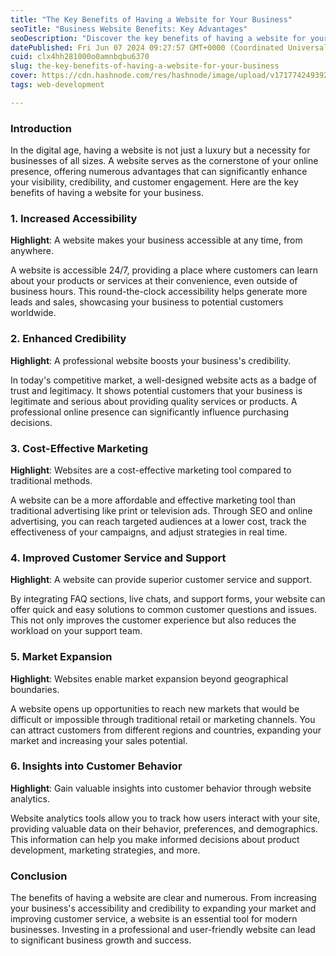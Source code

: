 ```yaml
---
title: "The Key Benefits of Having a Website for Your Business"
seoTitle: "Business Website Benefits: Key Advantages"
seoDescription: "Discover the key benefits of having a website for your business, from increased accessibility to enhanced credibility and market expansion"
datePublished: Fri Jun 07 2024 09:27:57 GMT+0000 (Coordinated Universal Time)
cuid: clx4hh281000o0amnbqbu6370
slug: the-key-benefits-of-having-a-website-for-your-business
cover: https://cdn.hashnode.com/res/hashnode/image/upload/v1717742493926/dc6bd000-5483-44b1-9f67-b36678d910be.webp
tags: web-development

---
```


### Introduction

In the digital age, having a website is not just a luxury but a necessity for businesses of all sizes. A website serves as the cornerstone of your online presence, offering numerous advantages that can significantly enhance your visibility, credibility, and customer engagement. Here are the key benefits of having a website for your business.

### 1\. Increased Accessibility

**Highlight**: A website makes your business accessible at any time, from anywhere.

A website is accessible 24/7, providing a place where customers can learn about your products or services at their convenience, even outside of business hours. This round-the-clock accessibility helps generate more leads and sales, showcasing your business to potential customers worldwide.

### 2\. Enhanced Credibility

**Highlight**: A professional website boosts your business's credibility.

In today's competitive market, a well-designed website acts as a badge of trust and legitimacy. It shows potential customers that your business is legitimate and serious about providing quality services or products. A professional online presence can significantly influence purchasing decisions.

### 3\. Cost-Effective Marketing

**Highlight**: Websites are a cost-effective marketing tool compared to traditional methods.

A website can be a more affordable and effective marketing tool than traditional advertising like print or television ads. Through SEO and online advertising, you can reach targeted audiences at a lower cost, track the effectiveness of your campaigns, and adjust strategies in real time.

### 4\. Improved Customer Service and Support

**Highlight**: A website can provide superior customer service and support.

By integrating FAQ sections, live chats, and support forms, your website can offer quick and easy solutions to common customer questions and issues. This not only improves the customer experience but also reduces the workload on your support team.

### 5\. Market Expansion

**Highlight**: Websites enable market expansion beyond geographical boundaries.

A website opens up opportunities to reach new markets that would be difficult or impossible through traditional retail or marketing channels. You can attract customers from different regions and countries, expanding your market and increasing your sales potential.

### 6\. Insights into Customer Behavior

**Highlight**: Gain valuable insights into customer behavior through website analytics.

Website analytics tools allow you to track how users interact with your site, providing valuable data on their behavior, preferences, and demographics. This information can help you make informed decisions about product development, marketing strategies, and more.

### Conclusion

The benefits of having a website are clear and numerous. From increasing your business's accessibility and credibility to expanding your market and improving customer service, a website is an essential tool for modern businesses. Investing in a professional and user-friendly website can lead to significant business growth and success.